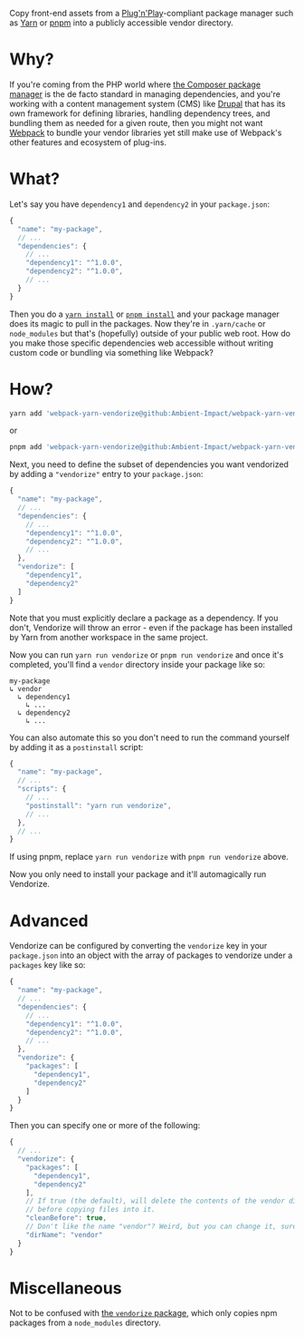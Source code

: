 Copy front-end assets from a
[Plug'n'Play](https://yarnpkg.com/features/pnp)-compliant package manager such
as [Yarn](https://yarnpkg.com/) or [pnpm](https://pnpm.io/) into a publicly
accessible vendor directory.

# Why?

If you're coming from the PHP world where [the Composer package
manager](https://getcomposer.org/) is the de facto standard in managing
dependencies, and you're working with a content management system (CMS) like
[Drupal](https://www.drupal.org/) that has its own framework for defining
libraries, handling dependency trees, and bundling them as needed for a given
route, then you might not want [Webpack](https://webpack.js.org/) to bundle
your vendor libraries yet still make use of Webpack's other features and
ecosystem of plug-ins.

# What?

Let's say you have `dependency1` and `dependency2` in your `package.json`:

```javascript
{
  "name": "my-package",
  // ...
  "dependencies": {
    // ...
    "dependency1": "^1.0.0",
    "dependency2": "^1.0.0",
    // ...
  }
}

```

Then you do a [`yarn install`](https://yarnpkg.com/cli/install) or
[`pnpm install`](https://pnpm.io/cli/install) and your package manager does its
magic to pull in the packages. Now they're in `.yarn/cache` or `node_modules`
but that's (hopefully) outside of your public web root. How do you make those
specific dependencies web accessible without writing custom code or bundling
via something like Webpack?

# How?

```bash
yarn add 'webpack-yarn-vendorize@github:Ambient-Impact/webpack-yarn-vendorize' --dev
```

or

```bash
pnpm add 'webpack-yarn-vendorize@github:Ambient-Impact/webpack-yarn-vendorize' --dev
```

Next, you need to define the subset of dependencies you want vendorized by
adding a `"vendorize"` entry to your `package.json`:

```javascript
{
  "name": "my-package",
  // ...
  "dependencies": {
    // ...
    "dependency1": "^1.0.0",
    "dependency2": "^1.0.0",
    // ...
  },
  "vendorize": [
    "dependency1",
    "dependency2"
  ]
}
```

Note that you must explicitly declare a package as a dependency. If you don't,
Vendorize will throw an error - even if the package has been installed by Yarn
from another workspace in the same project.

Now you can run `yarn run vendorize` or `pnpm run vendorize` and once it's
completed, you'll find a `vendor` directory inside your package like so:

```
my-package
↳ vendor
  ↳ dependency1
    ↳ ...
  ↳ dependency2
    ↳ ...
```

You can also automate this so you don't need to run the command yourself by
adding it as a `postinstall` script:

```javascript
{
  "name": "my-package",
  // ...
  "scripts": {
    // ...
    "postinstall": "yarn run vendorize",
    // ...
  },
  // ...
}
```

If using pnpm, replace `yarn run vendorize` with `pnpm run vendorize` above.

Now you only need to install your package and it'll automagically run Vendorize.

# Advanced

Vendorize can be configured by converting the `vendorize` key in your
`package.json` into an object with the array of packages to vendorize under a
`packages` key like so:

```javascript
{
  "name": "my-package",
  // ...
  "dependencies": {
    // ...
    "dependency1": "^1.0.0",
    "dependency2": "^1.0.0",
    // ...
  },
  "vendorize": {
    "packages": [
      "dependency1",
      "dependency2"
    ]
  }
}
```

Then you can specify one or more of the following:

```javascript
{
  // ...
  "vendorize": {
    "packages": [
      "dependency1",
      "dependency2"
    ],
    // If true (the default), will delete the contents of the vendor directory
    // before copying files into it.
    "cleanBefore": true,
    // Don't like the name "vendor"? Weird, but you can change it, sure.
    "dirName": "vendor"
  }
}
```

# Miscellaneous

Not to be confused with [the `vendorize`
package](https://www.npmjs.com/package/vendorize), which only copies npm
packages from a `node_modules` directory.
